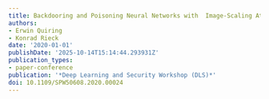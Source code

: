 ```yaml
---
title: Backdooring and Poisoning Neural Networks with  Image-Scaling Attacks
authors:
- Erwin Quiring
- Konrad Rieck
date: '2020-01-01'
publishDate: '2025-10-14T15:14:44.293931Z'
publication_types:
- paper-conference
publication: '*Deep Learning and Security Workshop (DLS)*'
doi: 10.1109/SPW50608.2020.00024
---
```

